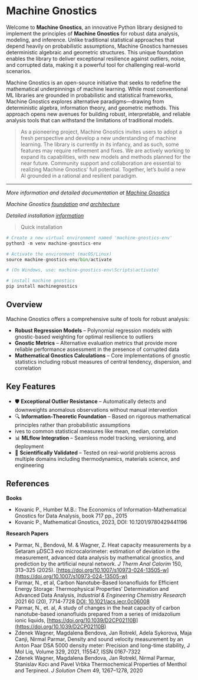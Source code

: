 # Machine Gnostics

Welcome to **Machine Gnostics**, an innovative Python library designed to implement the principles of **Machine Gnostics** for robust data analysis, modeling, and inference. Unlike traditional statistical approaches that depend heavily on probabilistic assumptions, Machine Gnostics harnesses deterministic algebraic and geometric structures. This unique foundation enables the library to deliver exceptional resilience against outliers, noise, and corrupted data, making it a powerful tool for challenging real-world scenarios.

Machine Gnostics is an open-source initiative that seeks to redefine the mathematical underpinnings of machine learning. While most conventional ML libraries are grounded in probabilistic and statistical frameworks, Machine Gnostics explores alternative paradigms—drawing from deterministic algebra, information theory, and geometric methods. This approach opens new avenues for building robust, interpretable, and reliable analysis tools that can withstand the limitations of traditional models.

> As a pioneering project, Machine Gnostics invites users to adopt a fresh perspective and develop a new understanding of machine learning. The library is currently in its infancy, and as such, some features may require refinement and fixes. We are actively working to expand its capabilities, with new models and methods planned for the near future. Community support and collaboration are essential to realizing Machine Gnostics’ full potential. Together, let’s build a new AI grounded in a rational and resilient paradigm.

---

*More information and detailed documentation at [Machine Gnostics](https://machinegnostics.info/)*

*Machine Gnostics [foundation](https://machinegnostics.info/foundation/) and [architecture](https://machinegnostics.info/architecture/)*

*Detailed installation [information](https://machinegnostics.info/installation/)*

> Quick installation

```python
# Create a new virtual environment named 'machine-gnostics-env'
python3 -m venv machine-gnostics-env

# Activate the environment (macOS/Linux)
source machine-gnostics-env/bin/activate

# (On Windows, use: machine-gnostics-env\Scripts\activate)

# install machine gnostics
pip install machinegnostics
```

## Overview

Machine Gnostics offers a comprehensive suite of tools for robust analysis:

- **Robust Regression Models** – Polynomial regression models with gnostic-based weighting for optimal resilience to outliers
- **Gnostic Metrics** – Alternative evaluation metrics that provide more reliable performance assessment in the presence of corrupted data
- **Mathematical Gnostics Calculations** – Core implementations of gnostic statistics including robust measures of central tendency, dispersion, and correlation

## Key Features

- 🛡️ **Exceptional Outlier Resistance** – Automatically detects and downweights anomalous observations without manual intervention
- 🔍 **Information-Theoretic Foundation** – Based on rigorous mathematical principles rather than probabilistic assumptions
- ives to common statistical measures like mean, median, correlation
- 📊 **MLflow Integration** – Seamless model tracking, versioning, and deployment
- 🧪 **Scientifically Validated** – Tested on real-world problems across multiple domains including thermodynamics, materials science, and engineering

## References

**Books**

- Kovanic P., Humber M.B.: The Economics of Information-Mathematical Gnostics for Data Analysis, book 717 pp., 2015
- Kovanic P., Mathematical Gnostics, 2023, DOI: 10.1201/9780429441196

**Research Papers**

- Parmar, N., Bendová, M. & Wagner, Z. Heat capacity measurements by a Setaram μDSC3 evo microcalorimeter: estimation of deviation in the measurement, advanced data analysis by mathematical gnostics, and prediction by the artificial neural network. *J Therm Anal Calorim* 150, 313–325 (2025). [https://doi.org/10.1007/s10973-024-13505-w](https://doi.org/10.1007/s10973-024-13505-w)
- Parmar, N., et al, Carbon Nanotube-Based Ionanofluids for Efficient Energy Storage: Thermophysical Properties’ Determination and Advanced Data Analysis, *Industrial & Engineering Chemistry Research* 2021 60 (20), 7714-7728 [DOI: 10.1021/acs.iecr.0c06008](https://doi.org/10.1021/acs.iecr.0c06008)
- Parmar, N., et. al, A study of changes in the heat capacity of carbon nanotube-based ionanofluids prepared from a series of imidazolium ionic liquids, [https://doi.org/10.1039/D2CP02110B](https://doi.org/10.1039/D2CP02110B)
- Zdenek Wagner, Magdalena Bendova, Jan Rotrekl, Adela Sykorova, Maja Canji, Nirmal Parmar, Density and sound velocity measurement by an Anton Paar DSA 5000 density meter: Precision and long-time stability, J Mol Liq, Volume 329, 2021, 115547, ISSN 0167-7322
- Zdenek Wagner, Magdalena Bendova, Jan Rotrekl, Nirmal Parmar, Stanislav Kocı and Pavel Vrbka Thermochemical Properties of Menthol and Terpineol. *J Solution Chem* 49, 1267–1278, 2020
